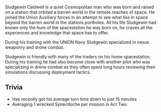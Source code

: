 Sludgewin Caldwell is a quiet Cosmopolitan man who was born and raised on a station that orbited a barren world in the remote reaches of space. He joined the Union Auxiliary forces in an attempt to see what lies in space beyond the barren world in the stations portholes. All his life Sludgewin had known only the hum of the spaceststion he was born on, he craves all the experiences and knowledge that space has to offer.

During his training with the UNION Navy Sludgewin specialized in nexus weaponry and drone combat.

Sludgewin is friendly with many of the traders on his home spacestation. During his training he had also become close with another pilot who was specializing in drone combat as they often spent long hours reviewing their simulations discussing deployment tactics.

## Trivia

* Has recently got his average turn time down to just 15 minutes
* Averaging 1 wrecked Synecdoche per mission in Act Two